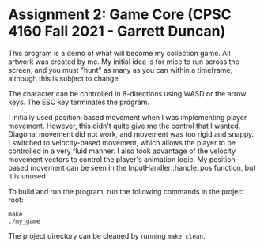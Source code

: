# Assignment 2: Game Core (CPSC 4160 Fall 2021 - Garrett Duncan)

This program is a demo of what will become my collection game. All artwork was created by me.
My initial idea is for mice to run across the screen, and you must "hunt" as many as you can
within a timeframe, although this is subject to change.

The character can be controlled in 8-directions using WASD or the arrow keys. The ESC
key terminates the program.

I initially used position-based movement when I was implementing player movement. However,
this didn't quite give me the control that I wanted. Diagonal movement did not work, and movement
was too rigid and snappy. I switched to velocity-based movement, which allows the player to be controlled
in a very fluid manner. I also took advantage of the velocity movement vectors to control the player's animation logic.
My position-based movement can be seen in the InputHandler::handle_pos function, but it is unused.

To build and run the program, run the following commands in the project root:
```
make
./my_game
```

The project directory can be cleaned by running `make clean`.